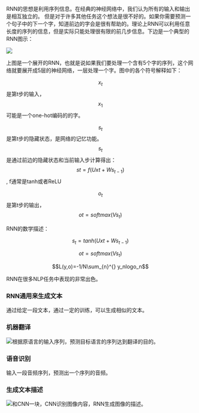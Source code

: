 RNN的思想是利用序列信息。在经典的神经网络中，我们认为所有的输入和输出是相互独立的。 但是对于许多其他任务这个想法是很不好的。如果你需要预测一个句子中的下一个字，知道前边的字会是很有帮助的。理论上RNN可以利用任意长度的序列的信息，但是实际只能处理很有限的前几步信息。下边是一个典型的RNN图示：

![](rnnb1.png)

上图是一个展开的RNN，也就是说如果我们要处理一个含有5个字的序列，这个网络就要展开成5层的神经网络，一层处理一个字。图中的各个符号解释如下：

$$x_t$$是第t步的输入，$$x_1$$可能是一个one-hot编码的的字。

$$s_t$$是第t步的隐藏状态，是网络的记忆功能。$$s_t$$是通过前边的隐藏状态和当前输入步计算得出：$$st=f(Uxt+Ws_{t-1})$$, f通常是tanh或者ReLU

$$o_t$$是第t步的输出，$$ot=softmax(Vs_t)$$

RNN的数学描述：

$$s_t=tanh(Uxt+Ws_{t-1})$$

$$ot=softmax(Vs_t)$$

$$L(y,o)=-1/N\sum_{n}^{} y_nlogo_n$$

RNN在很多NLP任务中表现的非常出色。

### RNN通用来生成文本

通过给定一段文本，通过一定的训练，可以生成相似的文本。

### 机器翻译

![](rnnb2.png)根据原语言的输入序列，预测目标语言的序列达到翻译的目的。

### 语音识别

输入一段音频序列，预测出一个序列的音频。

### 生成文本描述

![](rnnb3.png)和CNN一块，CNN识别图像内容，RNN生成图像的描述。

